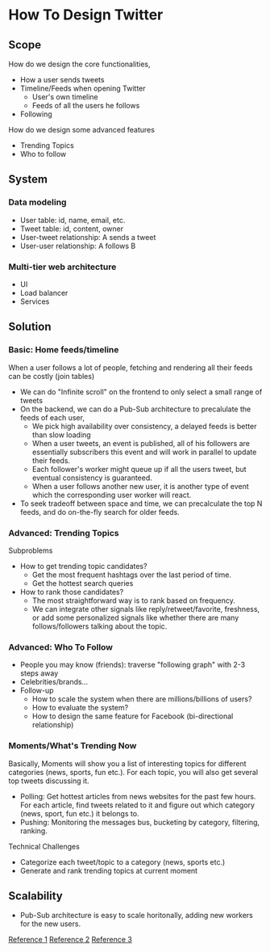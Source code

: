 # How To Design Twitter

## Scope
How do we design the core functionalities, 
- How a user sends tweets
- Timeline/Feeds when opening Twitter
  - User's own timeline
  - Feeds of all the users he follows
- Following

How do we design some advanced features
- Trending Topics
- Who to follow

## System
### Data modeling
- User table: id, name, email, etc.
- Tweet table: id, content, owner
- User-tweet relationship: A sends a tweet 
- User-user relationship: A follows B

### Multi-tier web architecture
- UI
- Load balancer
- Services

## Solution
### Basic: Home feeds/timeline
When a user follows a lot of people, fetching and rendering all their feeds can be costly (join tables)
- We can do "Infinite scroll" on the frontend to only select a small range of tweets
- On the backend, we can do a Pub-Sub architecture to precalulate the feeds of each user,
  - We pick high availability over consistency, a delayed feeds is better than slow loading
  - When a user tweets, an event is published, all of his followers are essentially subscribers this event and will work in parallel to update their feeds.
  - Each follower's worker might queue up if all the users tweet, but eventual consistency is guaranteed.
  - When a user follows another new user, it is another type of event which the corresponding user worker will react.
- To seek tradeoff between space and time, we can precalculate the top N feeds, and do on-the-fly search for older feeds.

### Advanced: Trending Topics 
Subproblems
- How to get trending topic candidates?
  - Get the most frequent hashtags over the last period of time.
  - Get the hottest search queries
- How to rank those candidates?
  - The most straightforward way is to rank based on frequency.
  - We can integrate other signals like reply/retweet/favorite, freshness, or add some personalized signals like whether there are many follows/followers talking about the topic.

### Advanced: Who To Follow
- People you may know (friends): traverse "following graph" with 2-3 steps away
- Celebrities/brands…
- Follow-up
  - How to scale the system when there are millions/billions of users?
  - How to evaluate the system?
  - How to design the same feature for Facebook (bi-directional relationship)

### Moments/What's Trending Now
Basically, Moments will show you a list of interesting topics for different categories (news, sports, fun etc.). For each topic, you will also get several top tweets discussing it.
- Polling: Get hottest articles from news websites for the past few hours. For each article, find tweets related to it and figure out which category (news, sport, fun etc.) it belongs to.
- Pushing: Monitoring the messages bus, bucketing by category, filtering, ranking.

Technical Challenges
- Categorize each tweet/topic to a category (news, sports etc.) 
- Generate and rank trending topics at current moment 

## Scalability
- Pub-Sub architecture is easy to scale horitonally, adding new workers for the new users.

[Reference 1](http://blog.gainlo.co/index.php/2016/02/17/system-design-interview-question-how-to-design-twitter-part-1/)
[Reference 2](http://blog.gainlo.co/index.php/2016/02/24/system-design-interview-question-how-to-design-twitter-part-2/)
[Reference 3](https://www.youtube.com/watch?v=KmAyPUv9gOY&t=8s)
